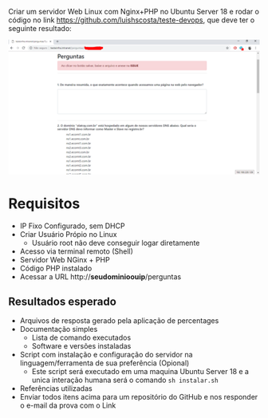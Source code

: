 Criar um servidor Web Linux com Nginx+PHP no Ubuntu Server 18 e rodar o código no link https://github.com/luishscosta/teste-devops, que deve ter o seguinte resultado:

![image](prova.png)

# Requisitos

- IP Fixo Configurado, sem DHCP
- Criar Usuário Própio no Linux
  - Usuário root não deve conseguir logar diretamente
- Acesso via terminal remoto (Shell)
- Servidor Web NGinx + PHP 
- Código PHP instalado
- Acessar a URL http://**seudominioouip**/perguntas

## Resultados esperado

- Arquivos de resposta gerado pela aplicação de percentages 
- Documentação simples
    - Lista de comando executados
    - Software e versões instaladas 
- Script com instalação e configuração do servidor na linguagem/ferramenta de sua preferência (Opional)
  - Este script será executado em uma maquina Ubuntu Server 18 e a unica interação humana será o comando `sh instalar.sh`
- Referências utilizadas
- Enviar todos itens acima para um repositório do GitHub e nos responder o e-mail da prova com o Link
